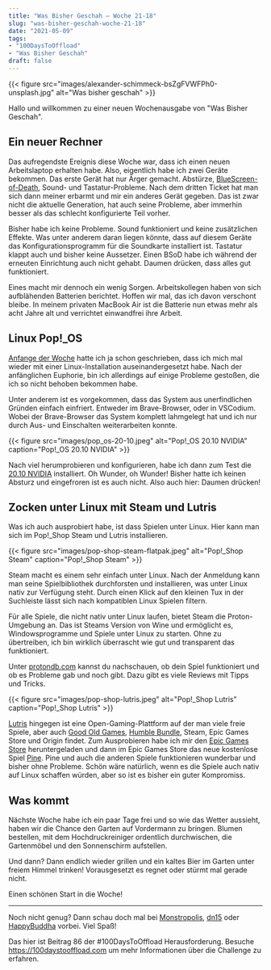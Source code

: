 ```yaml
---
title: "Was Bisher Geschah – Woche 21-18"
slug: "was-bisher-geschah-woche-21-18"
date: "2021-05-09"
tags: 
- "100DaysToOffload"
- "Was Bisher Geschah"
draft: false
---
```


{{< figure src="images/alexander-schimmeck-bsZgFVWFPh0-unsplash.jpg" alt="Was bisher geschah" >}}

Hallo und willkommen zu einer neuen Wochenausgabe von "Was Bisher Geschah".

## Ein neuer Rechner

Das aufregendste Ereignis diese Woche war, dass ich einen neuen Arbeitslaptop erhalten habe. Also, eigentlich habe ich zwei Geräte bekommen. Das erste Gerät hat nur Ärger gemacht. Abstürze, [BlueScreen-of-Death](https://de.wikipedia.org/wiki/Bluescreen_(Windows)), Sound- und Tastatur-Probleme. Nach dem dritten Ticket hat man sich dann meiner erbarmt und mir ein anderes Gerät gegeben. Das ist zwar nicht die aktuelle Generation, hat auch seine Probleme, aber immerhin besser als das schlecht konfigurierte Teil vorher.

Bisher habe ich keine Probleme. Sound funktioniert und keine zusätzlichen Effekte. Was unter anderem daran liegen könnte, dass auf diesem Geräte das Konfigurationsprogramm für die Soundkarte installiert ist. Tastatur klappt auch und bisher keine Aussetzer. Einen BSoD habe ich während der erneuten Einrichtung auch nicht gehabt. Daumen drücken, dass alles gut funktioniert.

Eines macht mir dennoch ein wenig Sorgen. Arbeitskollegen haben von sich aufblähenden Batterien berichtet. Hoffen wir mal, das ich davon verschont bleibe. In meinem privaten MacBook Air ist die Batterie nun etwas mehr als acht Jahre alt und verrichtet einwandfrei ihre Arbeit.

## Linux Pop!_OS

[Anfange der Woche](/2021/05/hallo-pop-os/) hatte ich ja schon geschrieben, dass ich mich mal wieder mit einer Linux-Installation auseinandergesetzt habe. Nach der anfänglichen Euphorie, bin ich allerdings auf einige Probleme gestoßen, die ich so nicht behoben bekommen habe.

Unter anderem ist es vorgekommen, dass das System aus unerfindlichen Gründen einfach einfriert. Entweder im Brave-Browser, oder in VSCodium. Wobei der Brave-Browser das System komplett lahmgelegt hat und ich nur durch Aus- und Einschalten weiterarbeiten konnte.

{{< figure src="images/pop_os-20-10.jpeg" alt="Pop!_OS 20.10 NVIDIA" caption="Pop!_OS 20.10 NVIDIA" >}}

Nach viel herumprobieren und konfigurieren, habe ich dann zum Test die [20.10 NVIDIA](https://pop.system76.com/) installiert. Oh Wunder, oh Wunder! Bisher hatte ich keinen Absturz und eingefroren ist es auch nicht. Also auch hier: Daumen drücken!

## Zocken unter Linux mit Steam und Lutris

Was ich auch ausprobiert habe, ist dass Spielen unter Linux. Hier kann man sich im Pop!_Shop Steam und Lutris installieren.

{{< figure src="images/pop-shop-steam-flatpak.jpeg" alt="Pop!_Shop Steam" caption="Pop!_Shop Steam" >}}

Steam macht es einem sehr einfach unter Linux. Nach der Anmeldung kann man seine Spielbibliothek durchforsten und installieren, was unter Linux nativ zur Verfügung steht. Durch einen Klick auf den kleinen Tux in der Suchleiste lässt sich nach kompatiblen Linux Spielen filtern.

Für alle Spiele, die nicht nativ unter Linux laufen, bietet Steam die Proton-Umgebung an. Das ist Steams Version von Wine und ermöglicht es, Windowsprogramme und Spiele unter Linux zu starten. Ohne zu übertreiben, ich bin wirklich überrascht wie gut und transparent das funktioniert.

Unter [protondb.com](https://www.protondb.com/) kannst du nachschauen, ob dein Spiel funktioniert und ob es Probleme gab und noch gibt. Dazu gibt es viele Reviews mit Tipps und Tricks.

{{< figure src="images/pop-shop-lutris.jpeg" alt="Pop!_Shop Lutris" caption="Pop!_Shop Lutris" >}}

[Lutris](https://lutris.net/) hingegen ist eine Open-Gaming-Plattform auf der man viele freie Spiele, aber auch [Good Old Games](https://www.gog.com/), [Humble Bundle](https://www.humblebundle.com/), Steam, Epic Games Store und Origin findet. Zum Ausprobieren habe ich mir den [Epic Games Store](https://www.epicgames.com/) heruntergeladen und dann im Epic Games Store das neue kostenlose Spiel [Pine](https://www.epicgames.com/store/de/p/pine). Pine und auch die anderen Spiele funktionieren wunderbar und bisher ohne Probleme. Schön wäre natürlich, wenn es die Spiele auch nativ auf Linux schaffen würden, aber so ist es bisher ein guter Kompromiss.

## Was kommt

Nächste Woche habe ich ein paar Tage frei und so wie das Wetter aussieht, haben wir die Chance den Garten auf Vordermann zu bringen. Blumen bestellen, mit dem Hochdruckreiniger ordentlich durchwischen, die Gartenmöbel und den Sonnenschirm aufstellen.

Und dann? Dann endlich wieder grillen und ein kaltes Bier im Garten unter freiem Himmel trinken! Vorausgesetzt es regnet oder stürmt mal gerade nicht.

Einen schönen Start in die Woche!
<!--more-->

---

Noch nicht genug? Dann schau doch mal bei [Monstropolis](https://monstropolis.wordpress.com/), [dn15](https://dn15.de/) oder [HappyBuddha](https://happybuddha1975.de/) vorbei. Viel Spaß!

Das hier ist Beitrag 86 der #100DaysToOffload Herausforderung. Besuche https://100daystooffload.com um mehr Informationen über die Challenge zu erfahren.